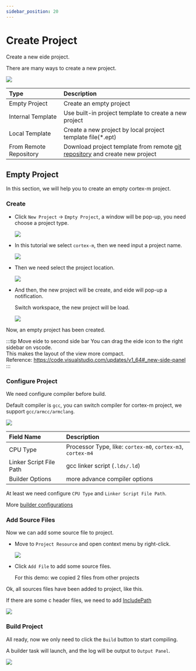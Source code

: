 ```yaml
---
sidebar_position: 20
---
```


# Create Project

Create a new eide project.

There are many ways to create a new project.

![](/docs_img/create_prj_sel.png)

|Type|Description|
|:----|:----|
|Empty Project|Create an empty project|
|Internal Template|Use built-in project template to create a new project|
|Local Template|Create a new project by local project template file(*.ept)|
|From Remote Repository|Download project template from remote [git repository](https://github.com/github0null/eide-templates) and create new project|

## Empty Project

In this section, we will help you to create an empty cortex-m project.

### Create

- Click `New Project` -> `Empty Project`, a window will be pop-up, you need choose a project type.

  ![](/docs_img/new_prj_typ.png)

- In this tutorial we select `cortex-m`, then we need input a project name.

  ![](/docs_img/new_prj_name.png)

- Then we need select the project location.
  
  ![](/docs_img/new_prj_loc_sel.png)

- And then, the new project will be create, and eide will pop-up a notification.

  Switch workspace, the new project will be load.

  ![](/docs_img/new_prj_preview.png)

Now, an empty project has been created.

:::tip Move eide to second side bar
You can drag the eide icon to the right sidebar on vscode.<br/>
This makes the layout of the view more compact.<br/>
Reference: https://code.visualstudio.com/updates/v1_64#_new-side-panel
:::

### Configure Project

We need configure compiler before build.

Default compiler is `gcc`, you can switch compiler for cortex-m project, we support `gcc/armcc/armclang`.

![](/docs_img/new_prj_cc_cfg.png)

|Field Name|Description|
|:--|:--|
|CPU Type|Processor Type, like: `cortex-m0`, `cortex-m3`, `cortex-m4`|
|Linker Script File Path|gcc linker script (`.lds/.ld`)|
|Builder Options|more advance compiler options|

At least we need configure `CPU Type` and `Linker Script File Path`.

More [builder configurations](../modules/builder)

### Add Source Files

Now we can add some source file to project.

- Move to `Project Resource` and open context menu by right-click.

  ![](/docs_img/new_prj_add_srcs.png)

- Click `Add File` to add some source files.

  For this demo: we copied 2 files from other projects

Ok, all sources files have been added to project, like this.

If there are some c header files, we need to add [IncludePath](../modules/project_attr)

![](/docs_img/new_prj_add_src_preview.png)

### Build Project

All ready, now we only need to click the `Build` button to start compiling.

A builder task will launch, and the log will be output to `Output Panel`.

![](/docs_img/new_prj_build.png)
